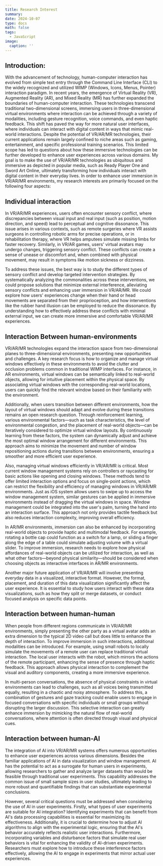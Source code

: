 ```yaml
---
title: Research Interest
summary: 
date: 2024-10-07
type: docs
math: false
tags:
  - JavaScript
image:
  caption: ''
---
```

## Introduction:

With the advancement of technology, human-computer interaction has evolved from simple text entry through the Command Line Interface (CLI) to the widely recognized and utilized WIMP (Windows, Icons, Menus, Pointer) interaction paradigm. In recent years, the emergence of Virtual Reality (VR), Augmented Reality (AR), and Mixed Reality (MR) has further expanded the boundaries of human-computer interaction. These technologies transcend traditional two-dimensional screens, immersing users in three-dimensional virtual environments where interaction can be achieved through a variety of modalities, including gesture recognition, voice commands, and even haptic feedback. This shift has paved the way for more natural user interfaces, where individuals can interact with digital content in ways that mimic real-world interactions. Despite the potential of VR/AR/MR technologies, their current applications remain largely confined to niche areas such as gaming, entertainment, and specific professional training scenarios. This limited scope has led to questions about how these immersive technologies can be further developed to enhance user experiences across various domains. My goal is to make the use of VR/AR/MR technologies as ubiquitous and immersive as depicted in popular media, such as Ready Player One and Sword Art Online, ultimately transforming how individuals interact with digital content in their everyday lives.
In order to enhance user immersion in VR/AR/MR environments, my research interests are primarily focused on the following four aspects:

## Individual interaction

In VR/AR/MR experiences, users often encounter sensory conflict, where discrepancies between visual input and real input (such as position, motion direction, and speed) lead to perceptual and cognitive dissonance. This issue arises in various contexts, such as remote surgeries where VR assists surgeons in controlling robotic arms for precise operations, or in rehabilitation therapy, where VR helps amputees simulate missing limbs for faster recovery. Similarly, in VR/AR games, users' virtual avatars may undergo changes, triggering sensory conflict. These conflicts can create a sense of unease or discomfort and, when combined with physical movement, may result in symptoms like motion sickness or dizziness.

To address these issues, the best way is to study the different types of sensory conflict and develop targeted intervention strategies. By systematically analyzing the commonalities across these interventions, we could propose solutions that minimize external interference, alleviating sensory conflicts and enhancing user immersion in VR/AR/MR. We could explore how users' experiences change when their hand or head movements are separated from their proprioception, and how interventions like the rubber hand illusion can be employed to reduce the dissonance. By understanding how to effectively address these conflicts with minimal external input, we can create more immersive and comfortable VR/AR/MR experiences.


## Interaction Between human-environments

VR/AR/MR technologies expand the interaction space from two-dimensional planes to three-dimensional environments, presenting new opportunities and challenges. A key research focus is how to organize and manage virtual windows effectively in these environments to avoid the clutter and occlusion problems common in traditional WIMP interfaces. For instance, in AR environments, virtual windows can be semantically linked to real-world objects, allowing for intuitive placement within the physical space. By associating virtual windows with the corresponding real-world locations, users can quickly find the relevant window based on their familiarity with the environment. 

Additionally, when users transition between different environments, how the layout of virtual windows should adapt and evolve during these transitions remains an open research question. Through reinforcement learning, various environmental factors—such as task characteristics, the level of environmental congestion, and the placement of real-world objects—can be iteratively considered to optimize virtual window layouts. By continuously learning from these factors, the system can dynamically adjust and achieve the most optimal window arrangement for different environments. This approach aims to minimize the movement and number of window repositioning actions during transitions between environments, ensuring a smoother and more efficient user experience. 

Also, managing virtual windows efficiently in VR/AR/MR is critical. Most current window management systems rely on controllers or raycasting for basic actions like opening and closing windows. These methods tend to offer limited interaction options and focus on single-point actions, which can restrict the flexibility and efficiency of managing windows in VR/AR/MR environments. Just as iOS system allows users to swipe up to access the window management system, similar gestures can be applied in immersive environments instead of dragging the virtual windows in space. Window management could be integrated into the user's palm, turning the hand into an interaction surface. This approach not only provides tactile feedback but also reduces interaction complexity, improving overall efficiency. 

In AR/MR environments, immersion can also be enhanced by incorporating real-world objects to provide haptic and multimodal feedback. For example, rotating a bottle cap could function as a switch for a lamp, or sliding a finger along the edge of a table could simulate adjusting volume with a virtual slider. To improve immersion, research needs to explore how physical affordances of real-world objects can be utilized for interaction, as well as what other factors—beyond physical similarity—should be considered when choosing objects as interactive interfaces in AR/MR environments.

Another major future application of VR/AR/MR will involve presenting everyday data in a visualized, interactive format. However, the format, placement, and duration of this data visualization significantly affect the user experience. It is essential to study how users interact with these data visualizations, such as how they split or merge datasets, or conduct focused analysis on specific data points.


## Interaction between human-human

When people from different regions communicate in VR/AR/MR environments, simply presenting the other party as a virtual avatar adds an extra dimension to the typical 2D video call but does little to enhance the depth of interaction. To improve immersion in such interactions, additional modalities can be introduced. For example, using small robots to locally simulate the movements of a remote user can replace traditional virtual interaction. The local user interacts with the robot, which mirrors the actions of the remote participant, enhancing the sense of presence through haptic feedback. This approach allows physical interaction to complement the visual and auditory components, creating a more immersive experience.

In multi-person conversations, the absence of physical constraints in virtual environments can lead to challenges, such as all voices being transmitted equally, resulting in a chaotic and noisy atmosphere. To address this, a combination of gestures and gaze tracking could enable users to engage in focused conversations with specific individuals or small groups without disrupting the larger discussion. This selective interaction can greatly enhance immersion by mimicking the natural flow of real-world conversations, where attention is often directed through visual and physical cues.


## Interaction between human-AI

The integration of AI into VR/AR/MR systems offers numerous opportunities to enhance user experiences across various dimensions. Besides the familiar applications of AI in data visualization and window management. AI has the potential to act as a surrogate for human users in experiments, allowing researchers to gather and analyze larger datasets than would be feasible through traditional user experiments. This capability addresses the common issue of small sample sizes in user studies, ultimately leading to more robust and quantifiable findings that can substantiate experimental conclusions.

However, several critical questions must be addressed when considering the use of AI in user experiments. Firstly, what types of user experiments are suitable for AI integration? Identifying experiments that can benefit from AI's data processing capabilities is essential for maximizing its effectiveness. Additionally, it is crucial to determine how to adjust AI algorithms to align with the experimental logic, ensuring that the AI's behavior accurately reflects realistic user interactions. Furthermore, incorporating variables and disturbance factors that simulate real user behaviors is vital for enhancing the validity of AI-driven experiments. Researchers must explore how to introduce these interference factors effectively, allowing the AI to engage in experiments that mirror actual user experiences.


